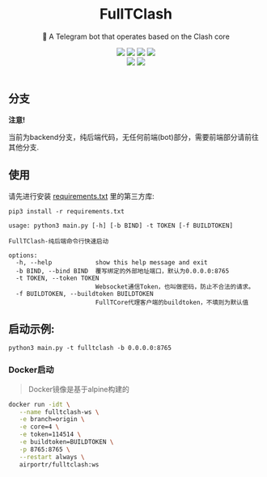 
<div align="center">
    <h1> FullTClash</h1>
    <p>🤖 A Telegram bot that operates based on the Clash core </p>
    <a href="https://fulltclash.gitbook.io/fulltclash-doc"><img src="https://img.shields.io/static/v1?message=doc&color=blue&logo=micropython&label=FullTClash"></a> 
    <img src="https://img.shields.io/github/license/AirportR/FullTclash">
    <a href="https://app.codacy.com/gh/AirportR/FullTclash/dashboard?utm_source=gh&utm_medium=referral&utm_content=&utm_campaign=Badge_grade"><img src="https://app.codacy.com/project/badge/Grade/389b2787eb7647dfad486ccaa70eabf4"></a>
    <a href="https://github.com/AirportR/FullTclash/issues"><img src="https://img.shields.io/badge/contributions-welcome-brightgreen.svg?style=flat"></a>
    <br>
    <a href="https://github.com/AirportR/FullTclash/"><img src="https://img.shields.io/github/stars/AirportR/FullTclash?style=social"></a>
	<a href = "https://t.me/FullTclash"><img src="https://img.shields.io/static/v1?style=social&logo=telegram&label=channel&message=channel" ></a>
	<br>
	<br>
</div>


## 分支

**注意!**  

当前为backend分支，纯后端代码，无任何前端(bot)部分，需要前端部分请前往其他分支.

## 使用

请先进行安装 [requirements.txt](https://raw.githubusercontent.com/AirportR/FullTclash/backend/requirements.txt) 里的第三方库:

```shell
pip3 install -r requirements.txt
```
```text
usage: python3 main.py [-h] [-b BIND] -t TOKEN [-f BUILDTOKEN]

FullTClash-纯后端命令行快速启动

options:
  -h, --help            show this help message and exit
  -b BIND, --bind BIND  覆写绑定的外部地址端口，默认为0.0.0.0:8765
  -t TOKEN, --token TOKEN
                        Websocket通信Token，也叫做密码，防止不合法的请求。
  -f BUILDTOKEN, --buildtoken BUILDTOKEN
                        FullTCore代理客户端的buildtoken，不填则为默认值

```

## 启动示例:

```shell
python3 main.py -t fulltclash -b 0.0.0.0:8765
```

### Docker启动
> Docker镜像是基于alpine构建的

```bash
docker run -idt \
   --name fulltclash-ws \
   -e branch=origin \
   -e core=4 \
   -e token=114514 \
   -e buildtoken=BUILDTOKEN \
   -p 8765:8765 \
   --restart always \
   airportr/fulltclash:ws
```
